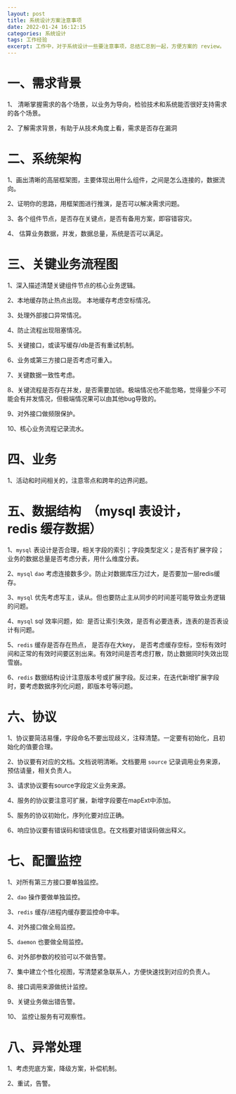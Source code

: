 ```yaml
---
layout: post
title: 系统设计方案注意事项
date: 2022-01-24 16:12:15
categories: 系统设计  
tags: 工作经验
excerpt: 工作中，对于系统设计一些要注意事项，总结汇总到一起，方便方案的 review。
---
```



# 一、需求背景

1、 清晰掌握需求的各个场景，以业务为导向，检验技术和系统能否很好支持需求的各个场景。

2、了解需求背景，有助于从技术角度上看，需求是否存在漏洞
  

# 二、系统架构

  
1、画出清晰的高层框架图，主要体现出用什么组件，之间是怎么连接的，数据流向。

2、证明你的思路，用框架图进行推演，是否可以解决需求问题。

3、各个组件节点，是否存在关键点，是否有备用方案，即容错容灾。

4、 估算业务数据，并发，数据总量，系统是否可以满足。

  
# 三、关键业务流程图

  
1、深入描述清楚关键组件节点的核心业务逻辑。

2、本地缓存防止热点出现。 本地缓存考虑空标情况。

3、处理外部接口异常情况。

4、防止流程出现阻塞情况。

5、关键接口，或读写缓存/db是否有重试机制。

6、业务或第三方接口是否考虑可重入。

7、关键数据一致性考虑。

8、关键流程是否存在并发，是否需要加锁。极端情况也不能忽略，觉得量少不可能会有并发情况，但极端情况果可以由其他bug导致的。

9、对外接口做频限保护。

10、核心业务流程记录流水。

  

# 四、业务
  
1、活动和时间相关的，注意零点和跨年的边界问题。

  
# 五、数据结构  （mysql 表设计，redis 缓存数据）

1、`mysql` 表设计是否合理，相关字段的索引；字段类型定义；是否有扩展字段；业务的数据总量是否考虑分表，用什么维度分表。

2、`mysql` `dao` 考虑连接数多少。防止对数据库压力过大，是否要加一层redis缓存。

3、`mysql` 优先考虑写主，读从。但也要防止主从同步的时间差可能导致业务逻辑的问题。

4、`mysql` sql 效率问题，如:  是否让索引失效，是否有必要连表，连表的是否表设计有问题。

5、`redis` 缓存是否存在热点， 是否存在大key， 是否考虑缓存空标，空标有效时间和正常的有效时间要区别出来。有效时间是否考虑打散，防止数据同时失效出现雪崩。

6、`redis` 数据结构设计注意版本号或扩展字段。反过来，在迭代新增扩展字段时，要考虑数据序列化问题，即版本号等问题。

  

# 六、协议

1、协议要简洁易懂，字段命名不要出现歧义，注释清楚。一定要有初始化，且初始化的值要合理。

2、协议要有对应的文档。文档说明清晰。文档要用 `source` 记录调用业务来源，预估请量，相关负责人。

3、请求协议要有source字段定义业务来源。

4、服务的协议要注意可扩展，新增字段要在mapExt中添加。

5、服务的协议初始化，序列化要对应正确。

6、响应协议要有错误码和错误信息。在文档要对错误码做出释义。

  

# 七、配置监控

1、对所有第三方接口要单独监控。

2、`dao` 操作要做单独监控。

3、`redis` 缓存/进程内缓存要监控命中率。

4、对外接口做全局监控。

5、`daemon` 也要做全局监控。

6、对外部参数的校验可以不做告警。

7、集中建立个性化视图，写清楚紧急联系人，方便快速找到对应的负责人。

8、接口调用来源做统计监控。

9、关键业务做出错告警。

10、 监控让服务有可观察性。
  

# 八、异常处理


1、考虑兜底方案，降级方案，补偿机制。

2、重试，告警。